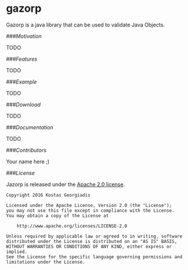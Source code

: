 # gazorp

Gazorp is a java library that can be used to validate Java Objects.

###*Motivation*

TODO

###*Features*

TODO

###*Example*

TODO


###*Download*

TODO


###*Documentation*

TODO

###*Contributors*

Your name here ;)

###*License*

Jazorp is released under the [Apache 2.0 license](LICENSE).

```
Copyright 2016 Kostas Georgiadis

Licensed under the Apache License, Version 2.0 (the "License");
you may not use this file except in compliance with the License.
You may obtain a copy of the License at

    http://www.apache.org/licenses/LICENSE-2.0

Unless required by applicable law or agreed to in writing, software
distributed under the License is distributed on an "AS IS" BASIS,
WITHOUT WARRANTIES OR CONDITIONS OF ANY KIND, either express or implied.
See the License for the specific language governing permissions and
limitations under the License.
```